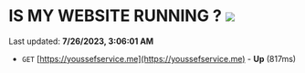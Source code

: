 # IS MY WEBSITE RUNNING ? [![](https://img.shields.io/static/v1?label=Sponsor&message=%E2%9D%A4&logo=GitHub&color=%23fe8e86)](https://github.com/sponsors/<username>)

Last updated: **7/26/2023, 3:06:01 AM**

- `GET` [https://youssefservice.me](https://youssefservice.me) - **Up** (817ms)

